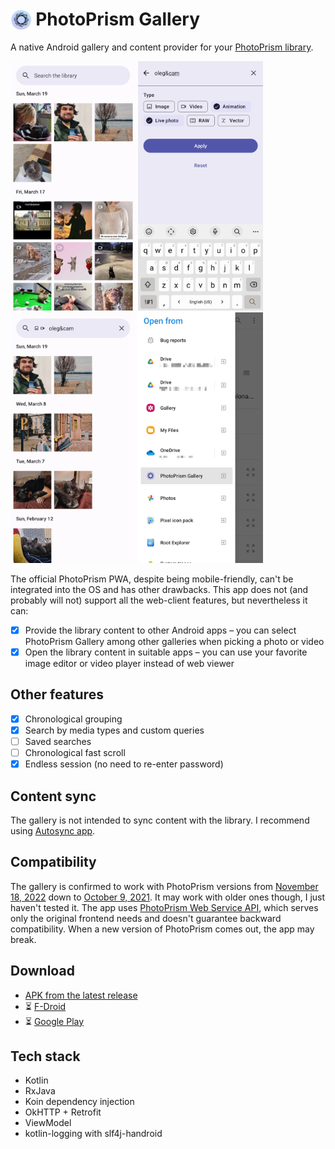 # <img src="app/src/main/res/mipmap-hdpi/ic_launcher.png" alt="Icon" style="vertical-align: bottom; height: 1.2em;"/> PhotoPrism Gallery

A native Android gallery and content provider for your [PhotoPrism library](https://www.photoprism.app/). 

<p float="left">
<img src="fastlane/metadata/android/en-US/images/phoneScreenshots/1.png" width=200 />
<img src="fastlane/metadata/android/en-US/images/phoneScreenshots/2.png" width=200 />
<img src="fastlane/metadata/android/en-US/images/phoneScreenshots/3.png" width=200 />
<img src="fastlane/metadata/android/en-US/images/phoneScreenshots/4.png" width=200 />
</p>

The official PhotoPrism PWA, despite being mobile-friendly, can't be integrated into the OS and has other drawbacks.
This app does not (and probably will not) support all the web-client features, but nevertheless it can:
- [x] Provide the library content to other Android apps – you can select PhotoPrism Gallery among other galleries when picking a photo or video
- [x] Open the library content in suitable apps – you can use your favorite image editor or video player instead of web viewer

## Other features
- [x] Chronological grouping
- [x] Search by media types and custom queries
- [ ] Saved searches
- [ ] Chronological fast scroll
- [x] Endless session (no need to re-enter password)

## Content sync
The gallery is not intended to sync content with the library. I recommend using [Autosync app](https://play.google.com/store/apps/details?id=com.ttxapps.autosync).

## Compatibility
The gallery is confirmed to work with PhotoPrism versions from [November 18, 2022](https://github.com/photoprism/photoprism/releases/tag/221118-e58fee0fb) down to [October 9, 2021](https://github.com/photoprism/photoprism/releases/tag/211009-d6cc8df5). It may work with older ones though, I just haven't tested it.
The app uses [PhotoPrism Web Service API](https://docs.photoprism.app/developer-guide/api/), which serves only the original frontend needs and doesn't guarantee backward compatibility. When a new version of PhotoPrism comes out, the app may break.

## Download
- [APK from the latest release](https://github.com/Radiokot/photoprism-android-client/releases)
- ⏳ [F-Droid](https://f-droid.org/packages/ua.com.radiokot.photoprism)
- ⏳ [Google Play](https://play.google.com/store/apps/details?id=ua.com.radiokot.photoprism)

## Tech stack
- Kotlin
- RxJava
- Koin dependency injection
- OkHTTP + Retrofit
- ViewModel
- kotlin-logging with slf4j-handroid
